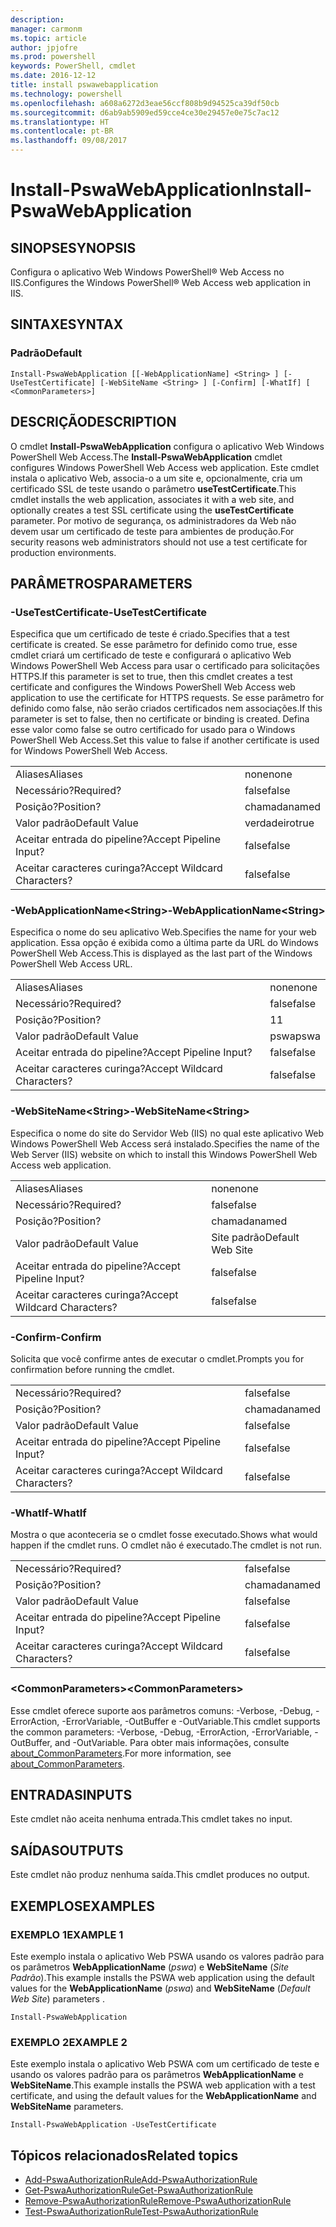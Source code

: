 ```yaml
---
description: 
manager: carmonm
ms.topic: article
author: jpjofre
ms.prod: powershell
keywords: PowerShell, cmdlet
ms.date: 2016-12-12
title: install pswawebapplication
ms.technology: powershell
ms.openlocfilehash: a608a6272d3eae56ccf808b9d94525ca39df50cb
ms.sourcegitcommit: d6ab9ab5909ed59cce4ce30e29457e0e75c7ac12
ms.translationtype: HT
ms.contentlocale: pt-BR
ms.lasthandoff: 09/08/2017
---
```

# <a name="install-pswawebapplication"></a><span data-ttu-id="0e763-103">Install-PswaWebApplication</span><span class="sxs-lookup"><span data-stu-id="0e763-103">Install-PswaWebApplication</span></span>

## <a name="synopsis"></a><span data-ttu-id="0e763-104">SINOPSE</span><span class="sxs-lookup"><span data-stu-id="0e763-104">SYNOPSIS</span></span>

<span data-ttu-id="0e763-105">Configura o aplicativo Web Windows PowerShell® Web Access no IIS.</span><span class="sxs-lookup"><span data-stu-id="0e763-105">Configures the Windows PowerShell® Web Access web application in IIS.</span></span>

## <a name="syntax"></a><span data-ttu-id="0e763-106">SINTAXE</span><span class="sxs-lookup"><span data-stu-id="0e763-106">SYNTAX</span></span>

### <a name="default"></a><span data-ttu-id="0e763-107">Padrão</span><span class="sxs-lookup"><span data-stu-id="0e763-107">Default</span></span>
```
Install-PswaWebApplication [[-WebApplicationName] <String> ] [-UseTestCertificate] [-WebSiteName <String> ] [-Confirm] [-WhatIf] [ <CommonParameters>]
```

## <a name="description"></a><span data-ttu-id="0e763-108">DESCRIÇÃO</span><span class="sxs-lookup"><span data-stu-id="0e763-108">DESCRIPTION</span></span>

<span data-ttu-id="0e763-109">O cmdlet **Install-PswaWebApplication** configura o aplicativo Web Windows PowerShell Web Access.</span><span class="sxs-lookup"><span data-stu-id="0e763-109">The **Install-PswaWebApplication** cmdlet configures Windows PowerShell Web Access web application.</span></span> <span data-ttu-id="0e763-110">Este cmdlet instala o aplicativo Web, associa-o a um site e, opcionalmente, cria um certificado SSL de teste usando o parâmetro **useTestCertificate**.</span><span class="sxs-lookup"><span data-stu-id="0e763-110">This cmdlet installs the web application, associates it with a web site, and optionally creates a test SSL certificate using the **useTestCertificate** parameter.</span></span> <span data-ttu-id="0e763-111">Por motivo de segurança, os administradores da Web não devem usar um certificado de teste para ambientes de produção.</span><span class="sxs-lookup"><span data-stu-id="0e763-111">For security reasons web administrators should not use a test certificate for production environments.</span></span>

## <a name="parameters"></a><span data-ttu-id="0e763-112">PARÂMETROS</span><span class="sxs-lookup"><span data-stu-id="0e763-112">PARAMETERS</span></span>

### <a name="-usetestcertificate"></a><span data-ttu-id="0e763-113">-UseTestCertificate</span><span class="sxs-lookup"><span data-stu-id="0e763-113">-UseTestCertificate</span></span>

<span data-ttu-id="0e763-114">Especifica que um certificado de teste é criado.</span><span class="sxs-lookup"><span data-stu-id="0e763-114">Specifies that a test certificate is created.</span></span> <span data-ttu-id="0e763-115">Se esse parâmetro for definido como true, esse cmdlet criará um certificado de teste e configurará o aplicativo Web Windows PowerShell Web Access para usar o certificado para solicitações HTTPS.</span><span class="sxs-lookup"><span data-stu-id="0e763-115">If this parameter is set to true, then this cmdlet creates a test certificate and configures the Windows PowerShell Web Access web application to use the certificate for HTTPS requests.</span></span> <span data-ttu-id="0e763-116">Se esse parâmetro for definido como false, não serão criados certificados nem associações.</span><span class="sxs-lookup"><span data-stu-id="0e763-116">If this parameter is set to false, then no certificate or binding is created.</span></span> <span data-ttu-id="0e763-117">Defina esse valor como false se outro certificado for usado para o Windows PowerShell Web Access.</span><span class="sxs-lookup"><span data-stu-id="0e763-117">Set this value to false if another certificate is used for Windows PowerShell Web Access.</span></span>

|||  
|-|-|
| <span data-ttu-id="0e763-118">Aliases</span><span class="sxs-lookup"><span data-stu-id="0e763-118">Aliases</span></span>                              | <span data-ttu-id="0e763-119">none</span><span class="sxs-lookup"><span data-stu-id="0e763-119">none</span></span>                                 |
| <span data-ttu-id="0e763-120">Necessário?</span><span class="sxs-lookup"><span data-stu-id="0e763-120">Required?</span></span>                            | <span data-ttu-id="0e763-121">false</span><span class="sxs-lookup"><span data-stu-id="0e763-121">false</span></span>                                |
| <span data-ttu-id="0e763-122">Posição?</span><span class="sxs-lookup"><span data-stu-id="0e763-122">Position?</span></span>                            | <span data-ttu-id="0e763-123">chamada</span><span class="sxs-lookup"><span data-stu-id="0e763-123">named</span></span>                                |
| <span data-ttu-id="0e763-124">Valor padrão</span><span class="sxs-lookup"><span data-stu-id="0e763-124">Default Value</span></span>                        | <span data-ttu-id="0e763-125">verdadeiro</span><span class="sxs-lookup"><span data-stu-id="0e763-125">true</span></span>                                 |
| <span data-ttu-id="0e763-126">Aceitar entrada do pipeline?</span><span class="sxs-lookup"><span data-stu-id="0e763-126">Accept Pipeline Input?</span></span>               | <span data-ttu-id="0e763-127">false</span><span class="sxs-lookup"><span data-stu-id="0e763-127">false</span></span>                                |
| <span data-ttu-id="0e763-128">Aceitar caracteres curinga?</span><span class="sxs-lookup"><span data-stu-id="0e763-128">Accept Wildcard Characters?</span></span>          | <span data-ttu-id="0e763-129">false</span><span class="sxs-lookup"><span data-stu-id="0e763-129">false</span></span>                                |

### <a name="-webapplicationnameltstringgt"></a><span data-ttu-id="0e763-130">-WebApplicationName&lt;String&gt;</span><span class="sxs-lookup"><span data-stu-id="0e763-130">-WebApplicationName&lt;String&gt;</span></span>

<span data-ttu-id="0e763-131">Especifica o nome do seu aplicativo Web.</span><span class="sxs-lookup"><span data-stu-id="0e763-131">Specifies the name for your web application.</span></span> <span data-ttu-id="0e763-132">Essa opção é exibida como a última parte da URL do Windows PowerShell Web Access.</span><span class="sxs-lookup"><span data-stu-id="0e763-132">This is displayed as the last part of the Windows PowerShell Web Access URL.</span></span>

|||  
|-|-|
| <span data-ttu-id="0e763-133">Aliases</span><span class="sxs-lookup"><span data-stu-id="0e763-133">Aliases</span></span>                              | <span data-ttu-id="0e763-134">none</span><span class="sxs-lookup"><span data-stu-id="0e763-134">none</span></span>                                 |
| <span data-ttu-id="0e763-135">Necessário?</span><span class="sxs-lookup"><span data-stu-id="0e763-135">Required?</span></span>                            | <span data-ttu-id="0e763-136">false</span><span class="sxs-lookup"><span data-stu-id="0e763-136">false</span></span>                                |
| <span data-ttu-id="0e763-137">Posição?</span><span class="sxs-lookup"><span data-stu-id="0e763-137">Position?</span></span>                            | <span data-ttu-id="0e763-138">1</span><span class="sxs-lookup"><span data-stu-id="0e763-138">1</span></span>                                    |
| <span data-ttu-id="0e763-139">Valor padrão</span><span class="sxs-lookup"><span data-stu-id="0e763-139">Default Value</span></span>                        | <span data-ttu-id="0e763-140">pswa</span><span class="sxs-lookup"><span data-stu-id="0e763-140">pswa</span></span>                                 |
| <span data-ttu-id="0e763-141">Aceitar entrada do pipeline?</span><span class="sxs-lookup"><span data-stu-id="0e763-141">Accept Pipeline Input?</span></span>               | <span data-ttu-id="0e763-142">false</span><span class="sxs-lookup"><span data-stu-id="0e763-142">false</span></span>                                |
| <span data-ttu-id="0e763-143">Aceitar caracteres curinga?</span><span class="sxs-lookup"><span data-stu-id="0e763-143">Accept Wildcard Characters?</span></span>          | <span data-ttu-id="0e763-144">false</span><span class="sxs-lookup"><span data-stu-id="0e763-144">false</span></span>                                |

### <a name="-websitenameltstringgt"></a><span data-ttu-id="0e763-145">-WebSiteName&lt;String&gt;</span><span class="sxs-lookup"><span data-stu-id="0e763-145">-WebSiteName&lt;String&gt;</span></span>

<span data-ttu-id="0e763-146">Especifica o nome do site do Servidor Web (IIS) no qual este aplicativo Web Windows PowerShell Web Access será instalado.</span><span class="sxs-lookup"><span data-stu-id="0e763-146">Specifies the name of the Web Server (IIS) website on which to install this Windows PowerShell Web Access web application.</span></span>

|||  
|-|-|
| <span data-ttu-id="0e763-147">Aliases</span><span class="sxs-lookup"><span data-stu-id="0e763-147">Aliases</span></span>                              | <span data-ttu-id="0e763-148">none</span><span class="sxs-lookup"><span data-stu-id="0e763-148">none</span></span>                                 |
| <span data-ttu-id="0e763-149">Necessário?</span><span class="sxs-lookup"><span data-stu-id="0e763-149">Required?</span></span>                            | <span data-ttu-id="0e763-150">false</span><span class="sxs-lookup"><span data-stu-id="0e763-150">false</span></span>                                |
| <span data-ttu-id="0e763-151">Posição?</span><span class="sxs-lookup"><span data-stu-id="0e763-151">Position?</span></span>                            | <span data-ttu-id="0e763-152">chamada</span><span class="sxs-lookup"><span data-stu-id="0e763-152">named</span></span>                                |
| <span data-ttu-id="0e763-153">Valor padrão</span><span class="sxs-lookup"><span data-stu-id="0e763-153">Default Value</span></span>                        | <span data-ttu-id="0e763-154">Site padrão</span><span class="sxs-lookup"><span data-stu-id="0e763-154">Default Web Site</span></span>                     |
| <span data-ttu-id="0e763-155">Aceitar entrada do pipeline?</span><span class="sxs-lookup"><span data-stu-id="0e763-155">Accept Pipeline Input?</span></span>               | <span data-ttu-id="0e763-156">false</span><span class="sxs-lookup"><span data-stu-id="0e763-156">false</span></span>                                |
| <span data-ttu-id="0e763-157">Aceitar caracteres curinga?</span><span class="sxs-lookup"><span data-stu-id="0e763-157">Accept Wildcard Characters?</span></span>          | <span data-ttu-id="0e763-158">false</span><span class="sxs-lookup"><span data-stu-id="0e763-158">false</span></span>                                |

### <a name="-confirm"></a><span data-ttu-id="0e763-159">-Confirm</span><span class="sxs-lookup"><span data-stu-id="0e763-159">-Confirm</span></span>

<span data-ttu-id="0e763-160">Solicita que você confirme antes de executar o cmdlet.</span><span class="sxs-lookup"><span data-stu-id="0e763-160">Prompts you for confirmation before running the cmdlet.</span></span>

|||  
|-|-|
| <span data-ttu-id="0e763-161">Necessário?</span><span class="sxs-lookup"><span data-stu-id="0e763-161">Required?</span></span>                            | <span data-ttu-id="0e763-162">false</span><span class="sxs-lookup"><span data-stu-id="0e763-162">false</span></span>                                |
| <span data-ttu-id="0e763-163">Posição?</span><span class="sxs-lookup"><span data-stu-id="0e763-163">Position?</span></span>                            | <span data-ttu-id="0e763-164">chamada</span><span class="sxs-lookup"><span data-stu-id="0e763-164">named</span></span>                                |
| <span data-ttu-id="0e763-165">Valor padrão</span><span class="sxs-lookup"><span data-stu-id="0e763-165">Default Value</span></span>                        | <span data-ttu-id="0e763-166">false</span><span class="sxs-lookup"><span data-stu-id="0e763-166">false</span></span>                                |
| <span data-ttu-id="0e763-167">Aceitar entrada do pipeline?</span><span class="sxs-lookup"><span data-stu-id="0e763-167">Accept Pipeline Input?</span></span>               | <span data-ttu-id="0e763-168">false</span><span class="sxs-lookup"><span data-stu-id="0e763-168">false</span></span>                                |
| <span data-ttu-id="0e763-169">Aceitar caracteres curinga?</span><span class="sxs-lookup"><span data-stu-id="0e763-169">Accept Wildcard Characters?</span></span>          | <span data-ttu-id="0e763-170">false</span><span class="sxs-lookup"><span data-stu-id="0e763-170">false</span></span>                                |

### <a name="-whatif"></a><span data-ttu-id="0e763-171">-WhatIf</span><span class="sxs-lookup"><span data-stu-id="0e763-171">-WhatIf</span></span>

<span data-ttu-id="0e763-172">Mostra o que aconteceria se o cmdlet fosse executado.</span><span class="sxs-lookup"><span data-stu-id="0e763-172">Shows what would happen if the cmdlet runs.</span></span>
<span data-ttu-id="0e763-173">O cmdlet não é executado.</span><span class="sxs-lookup"><span data-stu-id="0e763-173">The cmdlet is not run.</span></span>

|||  
|-|-|
| <span data-ttu-id="0e763-174">Necessário?</span><span class="sxs-lookup"><span data-stu-id="0e763-174">Required?</span></span>                            | <span data-ttu-id="0e763-175">false</span><span class="sxs-lookup"><span data-stu-id="0e763-175">false</span></span>                                |
| <span data-ttu-id="0e763-176">Posição?</span><span class="sxs-lookup"><span data-stu-id="0e763-176">Position?</span></span>                            | <span data-ttu-id="0e763-177">chamada</span><span class="sxs-lookup"><span data-stu-id="0e763-177">named</span></span>                                |
| <span data-ttu-id="0e763-178">Valor padrão</span><span class="sxs-lookup"><span data-stu-id="0e763-178">Default Value</span></span>                        | <span data-ttu-id="0e763-179">false</span><span class="sxs-lookup"><span data-stu-id="0e763-179">false</span></span>                                |
| <span data-ttu-id="0e763-180">Aceitar entrada do pipeline?</span><span class="sxs-lookup"><span data-stu-id="0e763-180">Accept Pipeline Input?</span></span>               | <span data-ttu-id="0e763-181">false</span><span class="sxs-lookup"><span data-stu-id="0e763-181">false</span></span>                                |
| <span data-ttu-id="0e763-182">Aceitar caracteres curinga?</span><span class="sxs-lookup"><span data-stu-id="0e763-182">Accept Wildcard Characters?</span></span>          | <span data-ttu-id="0e763-183">false</span><span class="sxs-lookup"><span data-stu-id="0e763-183">false</span></span>                                |

### <a name="ltcommonparametersgt"></a><span data-ttu-id="0e763-184">&lt;CommonParameters&gt;</span><span class="sxs-lookup"><span data-stu-id="0e763-184">&lt;CommonParameters&gt;</span></span>

<span data-ttu-id="0e763-185">Esse cmdlet oferece suporte aos parâmetros comuns: -Verbose, -Debug, -ErrorAction, -ErrorVariable, -OutBuffer e -OutVariable.</span><span class="sxs-lookup"><span data-stu-id="0e763-185">This cmdlet supports the common parameters: -Verbose, -Debug, -ErrorAction, -ErrorVariable, -OutBuffer, and -OutVariable.</span></span>
<span data-ttu-id="0e763-186">Para obter mais informações, consulte [about_CommonParameters](http://go.microsoft.com/fwlink/p/?LinkID=113216).</span><span class="sxs-lookup"><span data-stu-id="0e763-186">For more information, see [about_CommonParameters](http://go.microsoft.com/fwlink/p/?LinkID=113216).</span></span>

## <a name="inputs"></a><span data-ttu-id="0e763-187">ENTRADAS</span><span class="sxs-lookup"><span data-stu-id="0e763-187">INPUTS</span></span>

<span data-ttu-id="0e763-188">Este cmdlet não aceita nenhuma entrada.</span><span class="sxs-lookup"><span data-stu-id="0e763-188">This cmdlet takes no input.</span></span>

## <a name="outputs"></a><span data-ttu-id="0e763-189">SAÍDAS</span><span class="sxs-lookup"><span data-stu-id="0e763-189">OUTPUTS</span></span>

<span data-ttu-id="0e763-190">Este cmdlet não produz nenhuma saída.</span><span class="sxs-lookup"><span data-stu-id="0e763-190">This cmdlet produces no output.</span></span>

## <a name="examples"></a><span data-ttu-id="0e763-191">EXEMPLOS</span><span class="sxs-lookup"><span data-stu-id="0e763-191">EXAMPLES</span></span>

### <a name="example-1"></a><span data-ttu-id="0e763-192">EXEMPLO 1</span><span class="sxs-lookup"><span data-stu-id="0e763-192">EXAMPLE 1</span></span>

<span data-ttu-id="0e763-193">Este exemplo instala o aplicativo Web PSWA usando os valores padrão para os parâmetros **WebApplicationName** (*pswa*) e **WebSiteName** (*Site Padrão*).</span><span class="sxs-lookup"><span data-stu-id="0e763-193">This example installs the PSWA web application using the default values for the **WebApplicationName** (*pswa*) and **WebSiteName** (*Default Web Site*) parameters .</span></span>

```
Install-PswaWebApplication
```

### <a name="example-2"></a><span data-ttu-id="0e763-194">EXEMPLO 2</span><span class="sxs-lookup"><span data-stu-id="0e763-194">EXAMPLE 2</span></span>

<span data-ttu-id="0e763-195">Este exemplo instala o aplicativo Web PSWA com um certificado de teste e usando os valores padrão para os parâmetros **WebApplicationName** e **WebSiteName**.</span><span class="sxs-lookup"><span data-stu-id="0e763-195">This example installs the PSWA web application with a test certificate, and using the default values for the **WebApplicationName** and **WebSiteName** parameters.</span></span>

```
Install-PswaWebApplication -UseTestCertificate
```

## <a name="related-topics"></a><span data-ttu-id="0e763-196">Tópicos relacionados</span><span class="sxs-lookup"><span data-stu-id="0e763-196">Related topics</span></span>

- [<span data-ttu-id="0e763-197">Add-PswaAuthorizationRule</span><span class="sxs-lookup"><span data-stu-id="0e763-197">Add-PswaAuthorizationRule</span></span>](add-pswaauthorizationrule.md)
- [<span data-ttu-id="0e763-198">Get-PswaAuthorizationRule</span><span class="sxs-lookup"><span data-stu-id="0e763-198">Get-PswaAuthorizationRule</span></span>](get-pswaauthorizationrule.md)
- [<span data-ttu-id="0e763-199">Remove-PswaAuthorizationRule</span><span class="sxs-lookup"><span data-stu-id="0e763-199">Remove-PswaAuthorizationRule</span></span>](remove-pswaauthorizationrule.md)
- [<span data-ttu-id="0e763-200">Test-PswaAuthorizationRule</span><span class="sxs-lookup"><span data-stu-id="0e763-200">Test-PswaAuthorizationRule</span></span>](test-pswaauthorizationrule.md)
